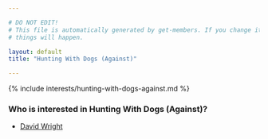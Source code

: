 ```yaml
---

# DO NOT EDIT!
# This file is automatically generated by get-members. If you change it, bad
# things will happen.

layout: default
title: "Hunting With Dogs (Against)"

---
```


{% include interests/hunting-with-dogs-against.md %}

### Who is interested in Hunting With Dogs (Against)?


* [David Wright](/members/david-wright.html)
